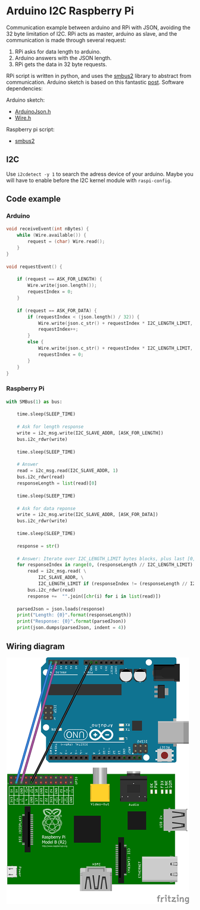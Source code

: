 # Arduino I2C Raspberry Pi

Communication example between arduino and RPi with JSON, avoiding the 32 byte limitation of I2C. RPi acts as master, arduino as slave, and the communication is made through several request:

1. RPi asks for data length to arduino.
2. Arduino answers with the JSON length.
3. RPi gets the data in 32 byte requests.

RPi script is written in python, and uses the [smbus2](https://github.com/kplindegaard/smbus2) library to abstract from communication. Arduino sketch is based on this fantastic [post](https://www.luisllamas.es/arduino-i2c-json/). Software dependencies:

Arduino sketch:

* [ArduinoJson.h](https://arduinojson.org/)
* [Wire.h](https://www.arduino.cc/en/Reference/Wire)

Raspberry pi script:

* [smbus2](https://github.com/kplindegaard/smbus2)

## I2C

Use `i2cdetect -y 1` to search the adress device of your arduino. Maybe you will have to enable before the I2C kernel module with `raspi-config`.

## Code example

### Arduino

```c++
void receiveEvent(int nBytes) {
    while (Wire.available()) {
        request = (char) Wire.read();
    }
}

void requestEvent() {

    if (request == ASK_FOR_LENGTH) {
        Wire.write(json.length());
        requestIndex = 0;
    }

    if (request == ASK_FOR_DATA) {
        if (requestIndex < (json.length() / 32)) {
            Wire.write(json.c_str() + requestIndex * I2C_LENGTH_LIMIT, I2C_LENGTH_LIMIT);
            requestIndex++;
        }
        else {
            Wire.write(json.c_str() + requestIndex * I2C_LENGTH_LIMIT, json.length() % I2C_LENGTH_LIMIT);
            requestIndex = 0;
        }
    }
}
```

### Raspberry Pi

```python
with SMBus(1) as bus:

    time.sleep(SLEEP_TIME)

    # Ask for length response
    write = i2c_msg.write(I2C_SLAVE_ADDR, [ASK_FOR_LENGTH])
    bus.i2c_rdwr(write)

    time.sleep(SLEEP_TIME)

    # Answer
    read = i2c_msg.read(I2C_SLAVE_ADDR, 1)
    bus.i2c_rdwr(read)
    responseLength = list(read)[0]

    time.sleep(SLEEP_TIME)

    # Ask for data reponse
    write = i2c_msg.write(I2C_SLAVE_ADDR, [ASK_FOR_DATA])
    bus.i2c_rdwr(write)

    time.sleep(SLEEP_TIME)

    response = str()

    # Answer: Iterate over I2C_LENGTH_LIMIT bytes blocks, plus last [0,I2C_LENGTH_LIMIT] block
    for responseIndex in range(0, (responseLength // I2C_LENGTH_LIMIT) + 1, 1):
        read = i2c_msg.read( \
            I2C_SLAVE_ADDR, \
            I2C_LENGTH_LIMIT if (responseIndex != (responseLength // I2C_LENGTH_LIMIT)) else (responseLength % I2C_LENGTH_LIMIT))
        bus.i2c_rdwr(read)
        response +=  "".join([chr(i) for i in list(read)])

    parsedJson = json.loads(response)
    print("Length: {0}".format(responseLength))
    print("Response: {0}".format(parsedJson))
    print(json.dumps(parsedJson, indent = 4))
```

## Wiring diagram

![Wiring diagram](images/wiring-diagram.png)
